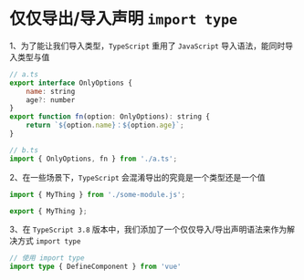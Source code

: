 # 仅仅导出/导入声明 `import type`

1、为了能让我们导入类型，`TypeScript` 重用了 `JavaScript` 导入语法，能同时导入类型与值

```js
// a.ts
export interface OnlyOptions {
    name: string
    age?: number
}
export function fn(option: OnlyOptions): string {
    return `${option.name}：${option.age}`;
}

// b.ts
import { OnlyOptions, fn } from './a.ts';
```

2、在一些场景下，`TypeScript` 会混淆导出的究竟是一个类型还是一个值

```js
import { MyThing } from './some-module.js';

export { MyThing };
```

3、在 `TypeScript 3.8` 版本中，我们添加了一个仅仅导入/导出声明语法来作为解决方式 `import type`

```ts
// 使用 import type
import type { DefineComponent } from 'vue'
```
